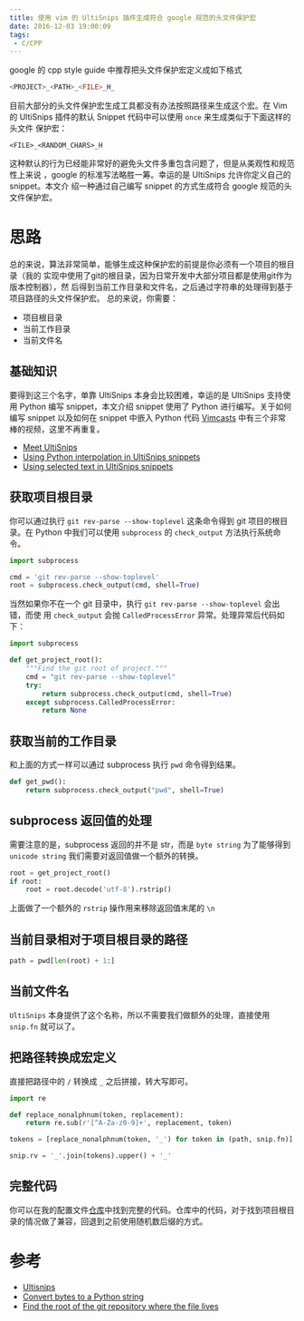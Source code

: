 ```yaml
---
title: 使用 vim 的 UltiSnips 插件生成符合 google 规范的头文件保护宏
date: 2016-12-03 19:00:09
tags:
 - C/CPP
---
```


google 的 cpp style guide 中推荐把头文件保护宏定义成如下格式

```cpp
<PROJECT>_<PATH>_<FILE>_H_
```

目前大部分的头文件保护宏生成工具都没有办法按照路径来生成这个宏。在 Vim 的
UltiSnips 插件的默认 Snippet 代码中可以使用 `once` 来生成类似于下面这样的头文件
保护宏：

```
<FILE>_<RANDOM_CHARS>_H
```

这种默认的行为已经能非常好的避免头文件多重包含问题了，但是从美观性和规范性上来说
，google 的标准写法略胜一筹。幸运的是 UltiSnips 允许你定义自己的 snippet。本文介
绍一种通过自己编写 snippet 的方式生成符合 google 规范的头文件保护宏。

<!--more-->

# 思路

总的来说，算法非常简单，能够生成这种保护宏的前提是你必须有一个项目的根目录（我的
实现中使用了git的根目录，因为日常开发中大部分项目都是使用git作为版本控制器），然
后得到当前工作目录和文件名，之后通过字符串的处理得到基于项目路径的头文件保护宏。
总的来说，你需要：

- 项目根目录
- 当前工作目录
- 当前文件名

## 基础知识

要得到这三个名字，单靠 UltiSnips 本身会比较困难，幸运的是 UltiSnips 支持使用
Python 编写 snippet，本文介绍 snippet 使用了 Python 进行编写。关于如何编写
snippet 以及如何在 snippet 中嵌入 Python 代码 [Vimcasts][vimcasts] 中有三个非常
棒的视频，这里不再重复。

- [Meet UltiSnips][cast1]
- [Using Python interpolation in UltiSnips snippets][cast2]
- [Using selected text in UltiSnips snippets][cast3]

[vimcasts]: http://vimcasts.org/
[cast1]: http://vimcasts.org/episodes/meet-ultisnips/
[cast2]: http://vimcasts.org/episodes/ultisnips-python-interpolation/
[cast3]: http://vimcasts.org/episodes/ultisnips-visual-placeholder/

## 获取项目根目录

你可以通过执行 `git rev-parse --show-toplevel` 这条命令得到 git 项目的根目录。在
Python 中我们可以使用 `subprocess` 的 `check_output` 方法执行系统命令。

```python
import subprocess

cmd = 'git rev-parse --show-toplevel'
root = subprocess.check_output(cmd, shell=True)
```

当然如果你不在一个 git 目录中，执行 `git rev-parse --show-toplevel` 会出错，而使
用 `check_output` 会抛 `CalledProcessError` 异常。处理异常后代码如下：


```python
import subprocess

def get_project_root():
    """Find the git root of project."""
    cmd = "git rev-parse --show-toplevel"
    try:
        return subprocess.check_output(cmd, shell=True)
    except subprocess.CalledProcessError:
        return None
```

## 获取当前的工作目录

和上面的方式一样可以通过 subprocess 执行 `pwd` 命令得到结果。

```python
def get_pwd():
    return subprocess.check_output("pwd", shell=True)
```

## subprocess 返回值的处理

需要注意的是，subprocess 返回的并不是 str，而是 `byte string` 为了能够得到
`unicode string` 我们需要对返回值做一个额外的转换。

```python
root = get_project_root()
if root:
    root = root.decode('utf-8').rstrip()
```

上面做了一个额外的 `rstrip` 操作用来移除返回值末尾的 `\n`

## 当前目录相对于项目根目录的路径

```python
path = pwd[len(root) + 1:]
```

## 当前文件名

`UltiSnips` 本身提供了这个名称，所以不需要我们做额外的处理，直接使用 `snip.fn`
就可以了。

## 把路径转换成宏定义

直接把路径中的 `/` 转换成 `_` 之后拼接，转大写即可。

```python
import re

def replace_nonalphnum(token, replacement):
    return re.sub(r'[^A-Za-z0-9]+', replacement, token)

tokens = [replace_nonalphnum(token, '_') for token in (path, snip.fn)]

snip.rv = '_'.join(tokens).upper() + '_'
```

## 完整代码

你可以在我的配置文件[仓库][repo]中找到完整的代码。仓库中的代码，对于找到项目根目
录的情况做了兼容，回退到之前使用随机数后缀的方式。

[repo]:
https://github.com/zhaohuaxishi/dotfiles/blob/master/.vim/UltiSnips/c.snippets

# 参考

- [Ultisnips](https://github.com/SirVer/ultisnips)
- [Convert bytes to a Python string](http://stackoverflow.com/questions/606191/convert-bytes-to-a-python-string)
- [Find the root of the git repository where the file
    lives](http://stackoverflow.com/questions/22081209/find-the-root-of-the-git-repository-where-the-file-lives)
